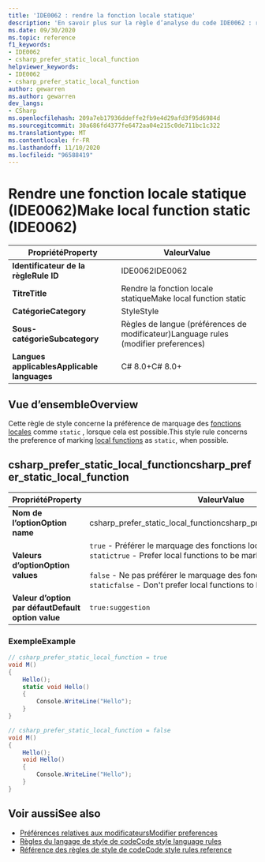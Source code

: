 ```yaml
---
title: 'IDE0062 : rendre la fonction locale statique'
description: 'En savoir plus sur la règle d’analyse du code IDE0062 : rendre la fonction locale statique'
ms.date: 09/30/2020
ms.topic: reference
f1_keywords:
- IDE0062
- csharp_prefer_static_local_function
helpviewer_keywords:
- IDE0062
- csharp_prefer_static_local_function
author: gewarren
ms.author: gewarren
dev_langs:
- CSharp
ms.openlocfilehash: 209a7eb17936ddeffe2fb9e4d29afd3f95d6984d
ms.sourcegitcommit: 30a686fd4377fe6472aa04e215c0de711bc1c322
ms.translationtype: MT
ms.contentlocale: fr-FR
ms.lasthandoff: 11/10/2020
ms.locfileid: "96588419"
---
```

# <a name="make-local-function-static-ide0062"></a><span data-ttu-id="8df48-103">Rendre une fonction locale statique (IDE0062)</span><span class="sxs-lookup"><span data-stu-id="8df48-103">Make local function static (IDE0062)</span></span>

|<span data-ttu-id="8df48-104">Propriété</span><span class="sxs-lookup"><span data-stu-id="8df48-104">Property</span></span>|<span data-ttu-id="8df48-105">Valeur</span><span class="sxs-lookup"><span data-stu-id="8df48-105">Value</span></span>|
|-|-|
| <span data-ttu-id="8df48-106">**Identificateur de la règle**</span><span class="sxs-lookup"><span data-stu-id="8df48-106">**Rule ID**</span></span> | <span data-ttu-id="8df48-107">IDE0062</span><span class="sxs-lookup"><span data-stu-id="8df48-107">IDE0062</span></span> |
| <span data-ttu-id="8df48-108">**Titre**</span><span class="sxs-lookup"><span data-stu-id="8df48-108">**Title**</span></span> | <span data-ttu-id="8df48-109">Rendre la fonction locale statique</span><span class="sxs-lookup"><span data-stu-id="8df48-109">Make local function static</span></span> |
| <span data-ttu-id="8df48-110">**Catégorie**</span><span class="sxs-lookup"><span data-stu-id="8df48-110">**Category**</span></span> | <span data-ttu-id="8df48-111">Style</span><span class="sxs-lookup"><span data-stu-id="8df48-111">Style</span></span> |
| <span data-ttu-id="8df48-112">**Sous-catégorie**</span><span class="sxs-lookup"><span data-stu-id="8df48-112">**Subcategory**</span></span> | <span data-ttu-id="8df48-113">Règles de langue (préférences de modificateur)</span><span class="sxs-lookup"><span data-stu-id="8df48-113">Language rules (modifier preferences)</span></span> |
| <span data-ttu-id="8df48-114">**Langues applicables**</span><span class="sxs-lookup"><span data-stu-id="8df48-114">**Applicable languages**</span></span> | <span data-ttu-id="8df48-115">C# 8.0+</span><span class="sxs-lookup"><span data-stu-id="8df48-115">C# 8.0+</span></span> |

## <a name="overview"></a><span data-ttu-id="8df48-116">Vue d’ensemble</span><span class="sxs-lookup"><span data-stu-id="8df48-116">Overview</span></span>

<span data-ttu-id="8df48-117">Cette règle de style concerne la préférence de marquage des [fonctions locales](../../../csharp/programming-guide/classes-and-structs/local-functions.md) comme `static` , lorsque cela est possible.</span><span class="sxs-lookup"><span data-stu-id="8df48-117">This style rule concerns the preference of marking [local functions](../../../csharp/programming-guide/classes-and-structs/local-functions.md) as `static`, when possible.</span></span>

## <a name="csharp_prefer_static_local_function"></a><span data-ttu-id="8df48-118">csharp_prefer_static_local_function</span><span class="sxs-lookup"><span data-stu-id="8df48-118">csharp_prefer_static_local_function</span></span>

|<span data-ttu-id="8df48-119">Propriété</span><span class="sxs-lookup"><span data-stu-id="8df48-119">Property</span></span>|<span data-ttu-id="8df48-120">Valeur</span><span class="sxs-lookup"><span data-stu-id="8df48-120">Value</span></span>|
|-|-|
| <span data-ttu-id="8df48-121">**Nom de l’option**</span><span class="sxs-lookup"><span data-stu-id="8df48-121">**Option name**</span></span> | <span data-ttu-id="8df48-122">csharp_prefer_static_local_function</span><span class="sxs-lookup"><span data-stu-id="8df48-122">csharp_prefer_static_local_function</span></span> |
| <span data-ttu-id="8df48-123">**Valeurs d’option**</span><span class="sxs-lookup"><span data-stu-id="8df48-123">**Option values**</span></span> | <span data-ttu-id="8df48-124">`true` - Préférer le marquage des fonctions locales en tant que `static`</span><span class="sxs-lookup"><span data-stu-id="8df48-124">`true` - Prefer local functions to be marked `static`</span></span><br /><br /><span data-ttu-id="8df48-125">`false` - Ne pas préférer le marquage des fonctions locales en tant que `static`</span><span class="sxs-lookup"><span data-stu-id="8df48-125">`false` - Don't prefer local functions to be marked `static`</span></span> |
| <span data-ttu-id="8df48-126">**Valeur d’option par défaut**</span><span class="sxs-lookup"><span data-stu-id="8df48-126">**Default option value**</span></span> | `true:suggestion` |

### <a name="example"></a><span data-ttu-id="8df48-127">Exemple</span><span class="sxs-lookup"><span data-stu-id="8df48-127">Example</span></span>

```csharp
// csharp_prefer_static_local_function = true
void M()
{
    Hello();
    static void Hello()
    {
        Console.WriteLine("Hello");
    }
}

// csharp_prefer_static_local_function = false
void M()
{
    Hello();
    void Hello()
    {
        Console.WriteLine("Hello");
    }
}
```

## <a name="see-also"></a><span data-ttu-id="8df48-128">Voir aussi</span><span class="sxs-lookup"><span data-stu-id="8df48-128">See also</span></span>

- [<span data-ttu-id="8df48-129">Préférences relatives aux modificateurs</span><span class="sxs-lookup"><span data-stu-id="8df48-129">Modifier preferences</span></span>](modifier-preferences.md)
- [<span data-ttu-id="8df48-130">Règles du langage de style de code</span><span class="sxs-lookup"><span data-stu-id="8df48-130">Code style language rules</span></span>](language-rules.md)
- [<span data-ttu-id="8df48-131">Référence des règles de style de code</span><span class="sxs-lookup"><span data-stu-id="8df48-131">Code style rules reference</span></span>](index.md)
